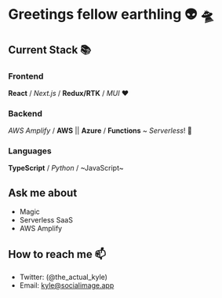 # Greetings fellow earthling 👽 🛸
## Current Stack 📚

### Frontend 

**React** / _Next.js_ / **Redux/RTK** / _MUI_ ❤️

### Backend

_AWS Amplify_ / **AWS** || **Azure** / **Functions** ~ _Serverless_! 💪

### Languages

**TypeScript** / _Python_ / ~JavaScript~

## Ask me about 

- Magic
- Serverless SaaS
- AWS Amplify

## How to reach me 📫

- Twitter: (@the_actual_kyle)
- Email: kyle@socialimage.app

<!-- <a href="https://www.socialimage.app/">
  <img height="180rem" src="https://github-readme-stats.vercel.app/api?username=kylekirkby&show_icons=true&theme=react" alt="Kyle's github stats" />
  <img height="180rem" src="https://github-readme-stats.vercel.app/api/top-langs/?username=kylekirkby&layout=compact&theme=react" alt="Kyle's top languages" />
</a> -->

